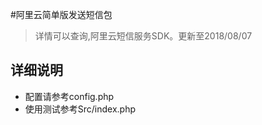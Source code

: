 #阿里云简单版发送短信包

>详情可以查询,阿里云短信服务SDK。更新至2018/08/07  

## 详细说明  

- 配置请参考config.php
- 使用测试参考Src/index.php